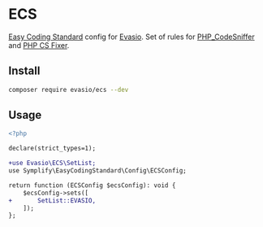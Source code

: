 # ECS

[Easy Coding Standard](https://github.com/easy-coding-standard/easy-coding-standard) config for [Evasio](https://github.com/evasio). Set of rules for [PHP_CodeSniffer](https://github.com/phpcsstandards/PHP_CodeSniffer) and [PHP CS Fixer](https://github.com/PHP-CS-Fixer/PHP-CS-Fixer).

## Install

```sh
composer require evasio/ecs --dev
```

## Usage

```diff
<?php

declare(strict_types=1);

+use Evasio\ECS\SetList;
use Symplify\EasyCodingStandard\Config\ECSConfig;

return function (ECSConfig $ecsConfig): void {
	$ecsConfig->sets([
+		SetList::EVASIO,
	]);
};
```
